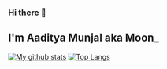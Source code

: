 ### Hi there 👋

## I'm Aaditya Munjal aka Moon_
[![My github stats](https://github-readme-stats.vercel.app/api?username=AadityaMunjal)](https://github.com/anuraghazra/github-readme-stats)
[![Top Langs](https://github-readme-stats.vercel.app/api/top-langs/?username=AadityaMunjal&layout=compact)](https://github.com/anuraghazra/github-readme-stats)
